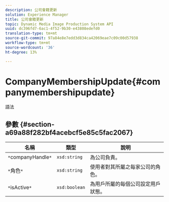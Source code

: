 ```yaml
---
description: 公司會籍更新
solution: Experience Manager
title: 公司會籍更新
topic: Dynamic Media Image Production System API
uuid: dc396fd7-6ac1-4f52-9b30-e43808edefd0
translation-type: tm+mt
source-git-commit: 97a84e8e7edd3d834ca42069eae7c09c00d57938
workflow-type: tm+mt
source-wordcount: '36'
ht-degree: 13%

---
```



# CompanyMembershipUpdate{#companymembershipupdate}

語法

## 參數 {#section-a69a88f282bf4acebcf5e85c5fac2067}

| 名稱 | 類型 | 說明 |
|---|---|---|
| `*`companyHandle`*` | `xsd:string` | 為公司負責。 |
| `*`角色`*` | `xsd:string` | 使用者對其所屬之每家公司的角色。 |
| `*`isActive`*` | `xsd:boolean` | 為用戶所屬的每個公司設定用戶狀態。 |


